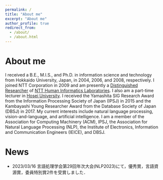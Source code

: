 ```yaml
---
permalink: /
title: "About me"
excerpt: "About me"
author_profile: true
redirect_from: 
  - /about/
  - /about.html
---
```


About me
=====

I received a B.E., M.I.S., and Ph.D. in information science and technology from Hokkaido University, Japan, in 2004, 2006, and 2008, respectively. I joined NTT Corporation in 2009 and am presently a [Distinguished Researcher](https://www.rd.ntt/e/organization/researcher/special/s_027.html) of [NTT Human Informatics Laboratories](https://www.rd.ntt/e/hil/). I also am a part-time lecturer in [Hosei University](https://www.hosei.ac.jp/english/). I received the Yamashita SIG Research Award from the Information Processing Society of Japan (IPSJ) in 2015 and the Kambayashi Young Researcher Award from the Database Society of Japan (DBSJ) in 2017. My current interests include natural language processing, vision-and-language, and artificial intelligence. I am a member of the Association for Computing Machinery (ACM), IPSJ, the Association for Natural Language Processing (NLP), the Institute of Electronics, Information and Communication Engineers (IEICE), and DBSJ.

News
=====

* 2023/03/16 言語処理学会第29回年次大会(NLP2023)にて，優秀賞，言語資源賞，委員特別賞2件を受賞しました．
